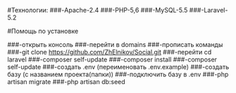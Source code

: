 #Технологии:
###-Apache-2.4
###-PHP-5,6
###-MySQL-5.5
###-Laravel-5.2

#Помощь по установке

###-открыть консоль
###-перейти в domains
###-прописать команды
###-git clone https://github.com/ZhElnikov/Social.git
###-перейти cd laravel
###-composer self-update
###-composer install
###-composer self-update
###-создать .env (переименовать .env.example)
###-создать базу (с названием проекта(папки))
###-подключить базу в .env
###-php artisan migrate
###-php artisan db:seed


	
